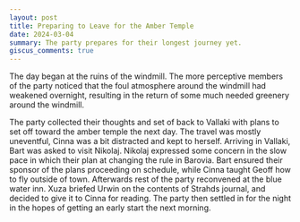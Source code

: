 ```yaml
---
layout: post
title: Preparing to Leave for the Amber Temple
date: 2024-03-04
summary: The party prepares for their longest journey yet.
giscus_comments: true
---
```


The day began at the ruins of the windmill. The more perceptive members of the party
noticed that the foul atmosphere around the windmill had weakened overnight, resulting in the
return of some much needed greenery around the windmill.

The party collected their thoughts and set of back to Vallaki with plans to set off toward the amber temple
the next day. The travel was mostly uneventful, Cinna was a bit distracted and kept to herself.
Arriving in Vallaki, Bart was asked to visit Nikolaj. Nikolaj expressed some concern in the slow pace in which their
plan at changing the rule in Barovia. Bart ensured their sponsor of the plans proceeding on schedule, while Cinna taught
Geoff how to fly outside of town. Afterwards rest of the party reconvened at the blue water inn. Xuza briefed Urwin on the contents of Strahds journal, and decided to give it to Cinna for reading. The party then settled in for the night in the hopes of getting an early start the next morning.
